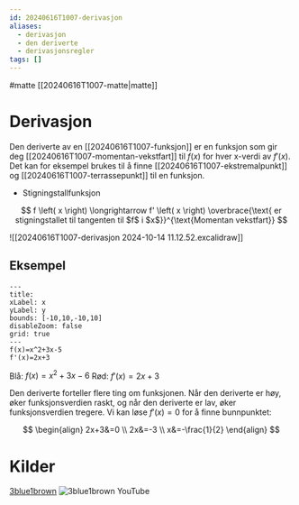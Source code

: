 ```yaml
---
id: 20240616T1007-derivasjon
aliases:
  - derivasjon
  - den deriverte
  - derivasjonsregler
tags: []
---
```


#matte [[20240616T1007-matte|matte]]

# Derivasjon

Den deriverte av en [[20240616T1007-funksjon]] er en funksjon som gir deg [[20240616T1007-momentan-vekstfart]] til $f(x)$ for hver x-verdi av $f'(x)$. Det kan for eksempel brukes til å finne [[20240616T1007-ekstremalpunkt]] og [[20240616T1007-terrassepunkt]] til en funksjon.

- Stigningstallfunksjon

$$
f \left( x \right) \longrightarrow f' \left( x \right) \overbrace{\text{ er stigningstallet til tangenten til $f$ i $x$}}^{\text{Momentan vekstfart}}
$$

![[20240616T1007-derivasjon 2024-10-14 11.12.52.excalidraw]]

## Eksempel

```functionplot
---
title:
xLabel: x
yLabel: y
bounds: [-10,10,-10,10]
disableZoom: false
grid: true
---
f(x)=x^2+3x-5
f'(x)=2x+3
```

Blå: $f(x)=x^2+3x-6$
Rød: $f'(x)=2x+3$

Den deriverte forteller flere ting om funksjonen. Når den deriverte er høy, øker funksjonsverdien raskt, og når den deriverte er lav, øker funksjonsverdien tregere. Vi kan løse $f'(x)=0$ for å finne bunnpunktet:

$$
\begin{align}
2x+3&=0 \\
2x&=-3 \\
x&=-\frac{1}{2}
\end{align}
$$

# Kilder

[3blue1brown](https://www.3blue1brown.com/topics/calculus)
![3blue1brown YouTube](https://www.youtube.com/watch?v=S0_qX4VJhMQ&list=PLZHQObOWTQDMsr9K-rj53DwVRMYO3t5Yr&index=3&t=2s)
